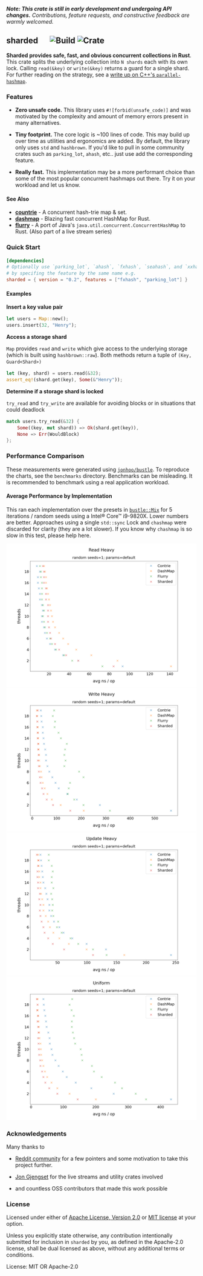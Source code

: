 _**Note: This crate is still in early development and undergoing API changes.** Contributions, feature requests, and
constructive feedback are warmly welcomed._

## sharded &emsp; ![Build] ![Crate]

[build]: https://github.com/nkconnor/sharded/workflows/build/badge.svg
[crate]: https://img.shields.io/crates/v/sharded

**Sharded provides safe, fast, and obvious concurrent collections in Rust**. This crate splits the
underlying collection into `N shards` each with its own lock. Calling `read(&key)` or `write(&key)`
returns a guard for a single shard. For further reading on the strategy, see a [write up on C++'s `parallel-hashmap`](https://greg7mdp.github.io/parallel-hashmap/).

### Features

- **Zero unsafe code.** This library uses `#![forbid(unsafe_code)]` and was motivated by
  the complexity and amount of memory errors present in many alternatives.

- **Tiny footprint.** The core logic is ~100 lines of code. This may build up over time as utilities
  and ergonomics are added. By default, the library only uses `std` and `hashbrown`. If you'd like to pull in some community
  crates such as `parking_lot`, `ahash`, etc.. just use add the corresponding feature.

- **Really fast.** This implementation may be a more performant choice than some
  of the most popular concurrent hashmaps out there. Try it on your workload and let us know.

#### See Also

- **[countrie](https://crates.io/crates/contrie)** - A concurrent hash-trie map & set.
- **[dashmap](https://github.com/xacrimon/dashmap)** - Blazing fast concurrent HashMap for Rust.
- **[flurry](https://github.com/jonhoo/flurry)** - A port of Java's `java.util.concurrent.ConcurrentHashMap` to Rust. (Also part of a live stream series)

### Quick Start

```toml
[dependencies]
# Optionally use `parking_lot`, `ahash`, `fxhash`, `seahash`, and `xxhash`
# by specifing the feature by the same name e.g.
sharded = { version = "0.2", features = ["fxhash", "parking_lot"] }
```

#### Examples

**Insert a key value pair**

```rust
let users = Map::new();
users.insert(32, "Henry");
```

**Access a storage shard**

`Map` provides `read` and `write` which give access to the underlying
storage (which is built using `hashbrown::raw`). Both methods return a tuple of `(Key, Guard<Shard>)`

```rust
let (key, shard) = users.read(&32);
assert_eq!(shard.get(key), Some(&"Henry"));
```

**Determine if a storage shard is locked**

`try_read` and `try_write` are available for avoiding blocks or in situations that could
deadlock

```rust
match users.try_read(&32) {
    Some((key, mut shard)) => Ok(shard.get(key)),
    None => Err(WouldBlock)
};
```

### Performance Comparison

These measurements were generated using [`jonhoo/bustle`](https://github.com/jonhoo/bustle). To reproduce the charts,
see the `benchmarks` directory. Benchmarks can be misleading. It is recommended to benchmark using a real application
workload.

#### Average Performance by Implementation

This ran each implementation over the presets in [`bustle::Mix`](https://docs.rs/bustle/0.4.2/bustle/struct.Mix.html) for 5
iterations / random seeds using a Intel® Core™ i9-9820X. Lower numbers are better. Approaches using a single `std::sync` Lock and `chashmap` were discarded for clarity (they are
a lot slower). If you know why `chashmap` is so slow in this test, please help here.

![Read Heavy Performance)](benchmarks/avg_performance_read_heavy.png)
![Write Heavy Performance)](benchmarks/avg_performance_write_heavy.png)
![Update Heavy Performance)](benchmarks/avg_performance_update_heavy.png)
![Uniform Performance)](benchmarks/avg_performance_uniform.png)

### Acknowledgements

Many thanks to

- [Reddit community](https://www.reddit.com/r/rust) for a few pointers and
  some motivation to take this project further.

- [Jon Gjengset](https://github.com/jonhoo) for the live streams and utility crates involved

- and countless OSS contributors that made this work possible

### License

Licensed under either of <a href="LICENSE-APACHE">Apache License, Version
2.0</a> or <a href="LICENSE-MIT">MIT license</a> at your option.

Unless you explicitly state otherwise, any contribution intentionally submitted
for inclusion in `sharded` by you, as defined in the Apache-2.0 license, shall be
dual licensed as above, without any additional terms or conditions.

License: MIT OR Apache-2.0
